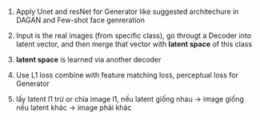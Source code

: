 1. Apply Unet and resNet for Generator like suggested architechure in DAGAN and Few-shot face genreration
2. Input is the real images (from specific class), go througt a Decoder into latent vector, and then merge that vector with **latent space** of this class
3. **latent space** is learned via another decoder
4. Use L1 loss combine with feature matching loss, perceptual loss for Generator


5. lấy latent l1 trừ or chia image l1, nếu latent giống nhau -> image giống
                                       nếu latent khác -> image phải khác